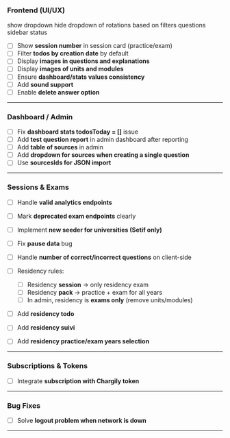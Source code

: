     
### Frontend (UI/UX)
show dropdown hide dropdown of rotations based on filters
questions sidebar status
* [ ] Show **session number** in session card (practice/exam)
* [ ] Filter **todos by creation date** by default
* [ ] Display **images in questions and explanations**
* [ ] Display **images of units and modules**
* [ ] Ensure **dashboard/stats values consistency**
* [ ] Add **sound support**
* [ ] Enable **delete answer option**

---

### Dashboard / Admin

* [ ] Fix **dashboard stats todosToday = \[]** issue
* [ ] Add **test question report** in admin dashboard after reporting
* [ ] Add **table of sources** in admin
* [ ] Add **dropdown for sources when creating a single question**
* [ ] Use **sourcesIds for JSON import**

---

### Sessions & Exams

* [ ] Handle **valid analytics endpoints**
* [ ] Mark **deprecated exam endpoints** clearly
* [ ] Implement **new seeder for universities (Setif only)**
* [ ] Fix **pause data** bug
* [ ] Handle **number of correct/incorrect questions** on client-side
* [ ] Residency rules:

  * [ ] Residency **session** → only residency exam
  * [ ] Residency **pack** → practice + exam for all years
  * [ ] In admin, residency is **exams only** (remove units/modules)
* [ ] Add **residency todo**
* [ ] Add **residency suivi**
* [ ] Add **residency practice/exam years selection**

---

### Subscriptions & Tokens

* [ ] Integrate **subscription with Chargily token**

---

### Bug Fixes

* [ ] Solve **logout problem when network is down**

---